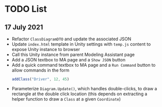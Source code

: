 # TODO List

## 17 July 2021

- Refactor `ClassDiagramDTO` and update the associated JSON
- Update `index.html` template in Unity settings with `temp.js` content to expose Unity instance to browser
- Call this Unity instance from parent Modeling Assistant page
- Add a JSON textbox to MA page and a `Show JSON` button
- Add a quick command textbox to MA page and a `Run Command` button to allow commands in the form
  ```js
  addClass("Driver", 12, 45)
  ``` 
- Parameterize `Diagram.Update()`, which handles double-clicks, to draw a rectangle at the double
click location (this depends on extracting a helper function to draw a `Class` at a given `Coordinate`)
